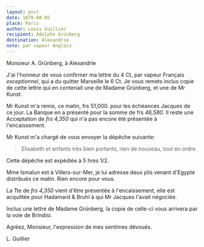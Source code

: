 ```yaml
---
layout: post
date: 1870-08-05
place: Paris
author: Louis Guillier
recipient: Adolphe Grünberg
destination: Alexandrie
note: par vapeur Anglais
---
```


Monsieur A. Grünberg, à Alexandrie

J'ai l'honneur de vous confirmer ma lettre du 4 Ct, par vapeur Français
*exceptionnel*, qui a du quitter Marseille le 6 Ct. Je vous remets inclus copie
de cette lettre qui en contenait une de Madame Grünberg, et une de Mr Kunst.

Mr Kunst m'a remis, ce matin, frs 51,000. pour les échéances Jacques de ce
jour. La Banque en a présenté pour la somme de frs *46,580*. Il reste une
Acceptation de *frs 4,350* qui n'a pas encore été présentée à l'encaissement.

Mr Kunst m'a chargé de vous envoyer la dépêche suivante:

> Elisabeth et enfants très bien portants, rien de nouveau, tout en ordre.

Cette dépêche est expédiée à 5 hres 1/2.

Mme Ismalun est à Villers-sur-Mer, je lui adresse deux plis venant d'Egypte
distribués ce matin. Rien encore pour vous.

La Tte de *frs 4,350* vient d'être présentée à l'encaissement, elle est
acquittée pour Hadamard & Bruhl à qui Mr Jacques l'avait négociée.

Inclus une lettre de Madame Grünberg, la copie de celle-ci vous arrivera par la
voie de Brindisi.

Agréez, Monsieur, l'expression de mes sentimes dévoués.

L. Guillier
